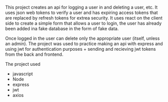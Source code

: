 This project creates an api for logging a user in and deleting a user, etc. It uses json web tokens to verify a user and has expiring access tokens that are replaced by refresh tokens for extrea security. It uses react on the client side to create a simple form that allows a user to login, the user has already been added ina fake database in the form of fake data.

Once logged in the user can delete only the appropriate user (itself, unless an admin). The project was used to practice making an api with express and using jwt for authentication purposes + sending and recieving jwt tokens from the back and frontend.

The project used

- javascript
- Node
- express
- jwt
- axios
